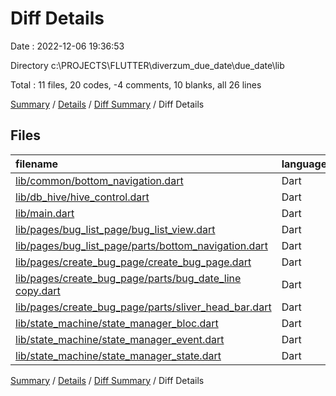 # Diff Details

Date : 2022-12-06 19:36:53

Directory c:\\PROJECTS\\FLUTTER\\diverzum_due_date\\due_date\\lib

Total : 11 files,  20 codes, -4 comments, 10 blanks, all 26 lines

[Summary](results.md) / [Details](details.md) / [Diff Summary](diff.md) / Diff Details

## Files
| filename | language | code | comment | blank | total |
| :--- | :--- | ---: | ---: | ---: | ---: |
| [lib/common/bottom_navigation.dart](/lib/common/bottom_navigation.dart) | Dart | 47 | 0 | 4 | 51 |
| [lib/db_hive/hive_control.dart](/lib/db_hive/hive_control.dart) | Dart | -1 | -3 | 0 | -4 |
| [lib/main.dart](/lib/main.dart) | Dart | -1 | 0 | 0 | -1 |
| [lib/pages/bug_list_page/bug_list_view.dart](/lib/pages/bug_list_page/bug_list_view.dart) | Dart | 15 | -1 | 0 | 14 |
| [lib/pages/bug_list_page/parts/bottom_navigation.dart](/lib/pages/bug_list_page/parts/bottom_navigation.dart) | Dart | -47 | 0 | -4 | -51 |
| [lib/pages/create_bug_page/create_bug_page.dart](/lib/pages/create_bug_page/create_bug_page.dart) | Dart | -2 | 0 | 1 | -1 |
| [lib/pages/create_bug_page/parts/bug_date_line copy.dart](/lib/pages/create_bug_page/parts/bug_date_line%20copy.dart) | Dart | -43 | -6 | -11 | -60 |
| [lib/pages/create_bug_page/parts/sliver_head_bar.dart](/lib/pages/create_bug_page/parts/sliver_head_bar.dart) | Dart | 33 | 1 | 7 | 41 |
| [lib/state_machine/state_manager_bloc.dart](/lib/state_machine/state_manager_bloc.dart) | Dart | 7 | 5 | 9 | 21 |
| [lib/state_machine/state_manager_event.dart](/lib/state_machine/state_manager_event.dart) | Dart | 3 | 0 | 1 | 4 |
| [lib/state_machine/state_manager_state.dart](/lib/state_machine/state_manager_state.dart) | Dart | 9 | 0 | 3 | 12 |

[Summary](results.md) / [Details](details.md) / [Diff Summary](diff.md) / Diff Details